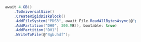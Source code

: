 ﻿```c#
            await 4.GB()
                .ToUniversalSize()
                .CreateRigidDiskBlock()
                .AddFileSystem("PDS3", await File.ReadAllBytesAsync(@"pfs3aio"))
                .AddPartition("DH0", 300.MB(), bootable: true)
                .AddPartition("DH1")
                .WriteToFile(@"4gb.hdf");

```